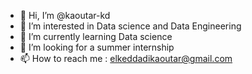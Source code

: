- 👋 Hi, I’m @kaoutar-kd
- 👀 I’m interested in Data science and Data Engineering
- 🌱 I’m currently learning Data science
- 💞️ I’m looking for a summer internship 
- 📫 How to reach me : elkeddadikaoutar@gmail.com

<!---
kaoutar-kd/kaoutar-kd is a ✨ special ✨ repository because its `README.md` (this file) appears on your GitHub profile.
You can click the Preview link to take a look at your changes.
--->
